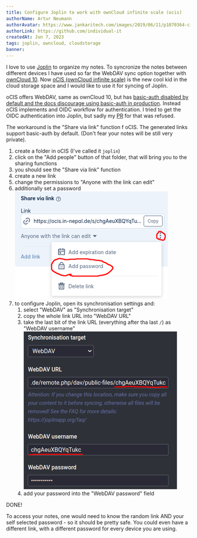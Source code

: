 ```yaml
---
title: Configure Joplin to work with ownCloud infinite scale (ocis)
authorName: Artur Neumann
authorAvatar: https://www.jankaritech.com/images/2019/06/11/p1070364-c-light-800.jpg
authorLink: https://github.com/individual-it
createdAt: Jun 7, 2023
tags: joplin, owncloud, cloudstorage
banner:
---
```


I love to use [Joplin](joplinapp.org) to organize my notes. To syncronize the notes between different devices I have used so far the WebDAV sync option together with [ownCloud 10](github.com/owncloud/core/). Now [oCIS (ownCloud infinite scale)](https://owncloud.com/infinite-scale/) is the new cool kid in the cloud storage space and I would like to use it for syncing of Joplin.

oCIS offers WebDAV, same as ownCloud 10, but has [basic-auth disabled by default and the docs discourage using basic-auth in production](https://doc.owncloud.com/ocis/next/deployment/services/s-list/auth-basic.html#introduction). Instead oCIS implements and OIDC workflow for authentication. I tried to get the OIDC authentication into Joplin, but sadly my [PR](https://github.com/laurent22/joplin/pull/7400) for that was refused.

The workaround is the "Share via link" function f oCIS. The generated links support basic-auth by default. (Don't fear your notes will be still very private).
1. create a folder in oCIS (I've called it `joplin`)
2. click on the "Add people" button of that folder, that will bring you to the sharing functions
3. you should see the "Share via link" function
4. create a new link
5. change the permissions to "Anyone with the link can edit"
6. additionally set a password ![password](password.png)
7. to configure Joplin, open its synchronisation settings and:
   1. select "WebDAV" as "Synchronisation target"
   2. copy the whole link URL into "WebDAV URL"
   3. take the last bit of the link URL (everything after tha last `/`) as "WebDAV username"
      ![joplin settings](joplinSettings.png)
   4. add your password into the "WebDAV password" field

DONE!

To access your notes, one would need to know the random link AND your self selected password - so it should be pretty safe.
You could even have a different link, with a different password for every device you are using.
